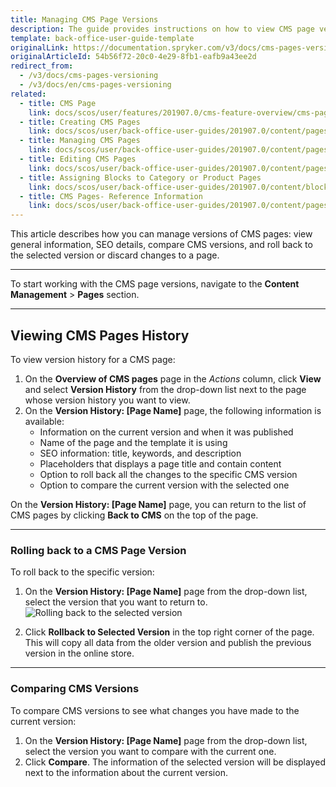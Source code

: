 ```yaml
---
title: Managing CMS Page Versions
description: The guide provides instructions on how to view CMS page versions, roll back to a specific version or view SEO information in the Back Office.
template: back-office-user-guide-template
originalLink: https://documentation.spryker.com/v3/docs/cms-pages-versioning
originalArticleId: 54b56f72-20c0-4e29-8fb1-eafb9a43ee2d
redirect_from:
  - /v3/docs/cms-pages-versioning
  - /v3/docs/en/cms-pages-versioning
related:
  - title: CMS Page
    link: docs/scos/user/features/201907.0/cms-feature-overview/cms-pages-overview.html
  - title: Creating CMS Pages
    link: docs/scos/user/back-office-user-guides/201907.0/content/pages/creating-cms-pages.html
  - title: Managing CMS Pages
    link: docs/scos/user/back-office-user-guides/201907.0/content/pages/managing-cms-pages.html
  - title: Editing CMS Pages
    link: docs/scos/user/back-office-user-guides/201907.0/content/pages/editing-cms-pages.html
  - title: Assigning Blocks to Category or Product Pages
    link: docs/scos/user/back-office-user-guides/201907.0/content/blocks/assigning-blocks-to-category-or-product-pages.html
  - title: CMS Pages- Reference Information
    link: docs/scos/user/back-office-user-guides/201907.0/content/pages/references/cms-pages-reference-information.html
---
```


This article describes how you can manage versions of CMS pages: view general information, SEO details, compare CMS versions, and roll back to the selected version or discard changes to a page.
***
To start working with the CMS page versions, navigate to the **Content Management** > **Pages** section.
***
## Viewing CMS Pages History
To view version history for a CMS page:

1. On the **Overview of CMS pages** page in the _Actions_ column, click **View** and select **Version History** from the drop-down list next to the page whose version history you want to view.
2. On the **Version History: [Page Name]** page, the following information is available:
    * Information on the current version and when it was published
    * Name of the page and the template it is using
    * SEO information: title, keywords, and description
    * Placeholders that displays a page title and contain content
    * Option to roll back all the changes to the specific CMS version
    * Option to compare the current version with the selected one

On the **Version History: [Page Name]** page, you can return to the list of CMS pages by clicking **Back to CMS** on the top of the page.
***
### Rolling back to a CMS Page Version
To roll back to the specific version:
1. On the **Version History: [Page Name]** page from the drop-down list, select the version that you want to return to.
![Rolling back to the selected version](https://spryker.s3.eu-central-1.amazonaws.com/docs/User+Guides/Back+Office+User+Guides/Content+Management+System/Pages/CMS+Pages+Versioning/page-versioning.png)

2. Click **Rollback to Selected Version** in the top right corner of the page. This will copy all data from the older version and publish the previous version in the online store.

***
### Comparing CMS Versions
To compare CMS versions to see what changes you have made to the current version:
1. On the **Version History: [Page Name]** page from the drop-down list, select the version you want to compare with the current one.
2. Click **Compare**. The information of the selected version will be displayed next to the information about the current version.
